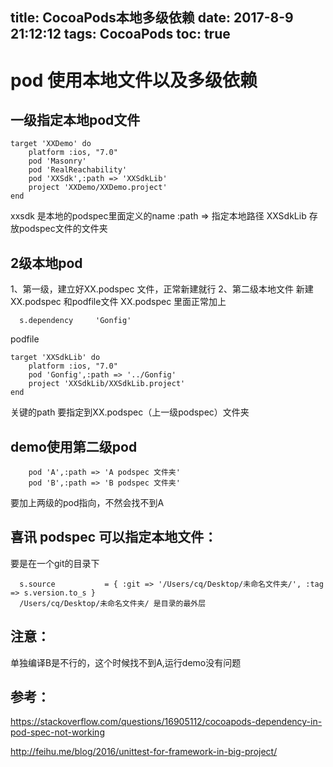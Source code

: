 title: CocoaPods本地多级依赖
date: 2017-8-9 21:12:12
tags: CocoaPods
toc: true
---

# pod 使用本地文件以及多级依赖

## 一级指定本地pod文件
```
target 'XXDemo' do
	platform :ios, "7.0"
    pod 'Masonry'
    pod 'RealReachability'
    pod 'XXSdk',:path => 'XXSdkLib'
    project 'XXDemo/XXDemo.project'
end
```
xxsdk 是本地的podspec里面定义的name
:path => 指定本地路径
XXSdkLib 存放podspec文件的文件夹

<!--more-->
## 2级本地pod
1、第一级，建立好XX.podspec 文件，正常新建就行
2、第二级本地文件
新建XX.podspec 和podfile文件
XX.podspec 里面正常加上

```
  s.dependency     'Gonfig'
```

podfile

```
target 'XXSdkLib' do
	platform :ios, "7.0"
    pod 'Gonfig',:path => '../Gonfig'
    project 'XXSdkLib/XXSdkLib.project'
end
```

关键的path 要指定到XX.podspec（上一级podspec）文件夹

## demo使用第二级pod

```
    pod 'A',:path => 'A podspec 文件夹'
    pod 'B',:path => 'B podspec 文件夹'
```
要加上两级的pod指向，不然会找不到A


## 喜讯  podspec 可以指定本地文件：
要是在一个git的目录下

```
  s.source           = { :git => '/Users/cq/Desktop/未命名文件夹/', :tag => s.version.to_s }
  /Users/cq/Desktop/未命名文件夹/ 是目录的最外层
```


## 注意：
单独编译B是不行的，这个时候找不到A,运行demo没有问题

## 参考：
https://stackoverflow.com/questions/16905112/cocoapods-dependency-in-pod-spec-not-working

http://feihu.me/blog/2016/unittest-for-framework-in-big-project/

